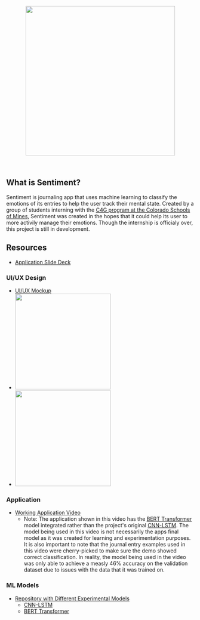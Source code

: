 <p align="center">
    <img src="https://github.com/sentimentapp/application/raw/master/src/assets/logo.png" width="400"/>
<p>
<br>

## What is Sentiment?
Sentiment is journaling app that uses machine learning to classify the emotions of its entries to help the user track their mental state. Created by a group of students interning with the [C4G program at the Colorado Schools of Mines](https://cstart.mines.edu/c4g/), Sentiment was created in the hopes that it could help its user to more activily manage their emotions. Though the internship is officialy over, this project is still in development.

## Resources
- [Application Slide Deck](https://docs.google.com/presentation/d/1n-H6MCLJjlm7aM9_NGkeRTPwSmjQ_3sKZacZwBd-jmQ/edit?usp=sharing)

### UI/UX Design
- [UI/UX Mockup](https://www.figma.com/file/vII04Xd1Q8r208ztIRiuIK/Sentiment-Mockup?node-id=0%3A1)
- <img src="https://cdn.dribbble.com/users/3477380/screenshots/12611484/media/80f345127276e287290981257176b0d6.jpg?compress=1&resize=1600x1200" width="256"/>
- <img src="https://cdn.dribbble.com/users/3477380/screenshots/14806829/media/18d20083ee8fc5414c68687f2422c24c.png?compress=1&resize=1600x1200" width="256"/>


### Application
- [Working Application Video](https://youtu.be/Po-BH-1kRBw)
    - Note: The application shown in this video has the [BERT Transformer](https://github.com/sentimentapp/core/tree/main/transformer) model integrated rather than the project's original [CNN-LSTM](https://github.com/sentimentapp/core/tree/main/cnn-lstm). The model being used in this video is not necessarily the apps final model as it was created for learning and experimentation purposes. It is also important to note that the journal entry examples used in this video were cherry-picked to make sure the demo showed correct classification. In reality, the model being used in the video was only able to achieve a measly 46% accuracy on the validation dataset due to issues with the data that it was trained on.

### ML Models
- [Repository with Different Experimental Models](https://github.com/sentimentapp/core)
    - [CNN-LSTM](https://github.com/sentimentapp/core/tree/main/cnn-lstm)
    - [BERT Transformer](https://github.com/sentimentapp/core/tree/main/transformer)
